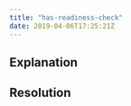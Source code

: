 ```yaml
---
title: "has-readiness-check"
date: 2019-04-06T17:25:21Z
---
```


<!-- TODO write has-readiness-check documentation -->

## Explanation

## Resolution

